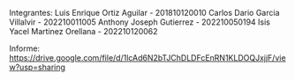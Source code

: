 Integrantes:
Luis Enrique Ortiz Aguilar - 201810120010
Carlos Dario Garcia Villalvir - 202210011005
Anthony Joseph Gutierrez - 202210050194
Isis Yacel Martinez Orellana - 202210120062

Informe:
https://drive.google.com/file/d/1lcAd6N2bTJChDLDFcEnRN1KLDOQJxjjF/view?usp=sharing
